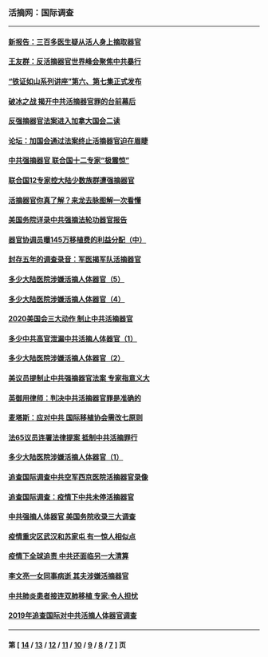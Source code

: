 ### 活摘网：国际调查
---
#### [新报告：三百多医生疑从活人身上摘取器官](../../pages/nf5947/n13703044.md?04300430) 
#### [王友群：反活摘器官世界峰会聚焦中共暴行](../../pages/nf5947/n13250738.md?04300430) 
#### [“铁证如山系列讲座”第六、第七集正式发布](../../pages/nf5947/n13106287.md?04300430) 
#### [破冰之战 揭开中共活摘器官罪的台前幕后](../../pages/nf5947/n13082457.md?04300430) 
#### [反强摘器官法案进入加拿大国会二读](../../pages/nf5947/n13033450.md?04300430) 
#### [论坛：加国会通过法案终止活摘器官迫在眉睫](../../pages/nf5947/n13029839.md?04300430) 
#### [中共强摘器官 联合国十二专家“极震惊”](../../pages/nf5947/n13024313.md?04300430) 
#### [联合国12专家控大陆少数族群遭强摘器官](../../pages/nf5947/n13023877.md?04300430) 
#### [活摘器官你真了解？来龙去脉图解一次看懂](../../pages/nf5947/n13013820.md?04300430) 
#### [美国务院详录中共强摘法轮功器官报告](../../pages/nf5947/n12944519.md?04300430) 
#### [器官协调员曝145万移植费的利益分配（中）](../../pages/nf5947/n12894547.md?04300430) 
#### [封存五年的调查录音：军医揭军队活摘器官](../../pages/nf5947/n12798692.md?04300430) 
#### [多少大陆医院涉嫌活摘人体器官（5）](../../pages/nf5947/n12768383.md?04300430) 
#### [多少大陆医院涉嫌活摘人体器官（4）](../../pages/nf5947/n12664434.md?04300430) 
#### [2020美国会三大动作 制止中共活摘器官](../../pages/nf5947/n12682004.md?04300430) 
#### [多少中共高官泄漏中共活摘人体器官（1）](../../pages/nf5947/n12671234.md?04300430) 
#### [多少大陆医院涉嫌活摘人体器官（2）](../../pages/nf5947/n12655589.md?04300430) 
#### [美议员提制止中共强摘器官法案 专家指意义大](../../pages/nf5947/n12630561.md?04300430) 
#### [英御用律师：判决中共活摘器官罪是准确的](../../pages/nf5947/n12580740.md?04300430) 
#### [麦塔斯：应对中共 国际移植协会需改七原则](../../pages/nf5947/n12514711.md?04300430) 
#### [法65议员连署法律提案 抵制中共活摘罪行](../../pages/nf5947/n12437047.md?04300430) 
#### [多少大陆医院涉嫌活摘人体器官（1）](../../pages/nf5947/n12414284.md?04300430) 
#### [追查国际调查中共空军西京医院活摘器官录像](../../pages/nf5947/n12348837.md?04300430) 
#### [追查国际调查：疫情下中共未停活摘器官](../../pages/nf5947/n12273415.md?04300430) 
#### [中共强摘人体器官 美国务院收录三大调查](../../pages/nf5947/n12181488.md?04300430) 
#### [疫情重灾区武汉和苏家屯 有一惊人相似点](../../pages/nf5947/n12150824.md?04300430) 
#### [疫情下全球追责 中共还面临另一大清算](../../pages/nf5947/n12070397.md?04300430) 
#### [李文亮一女同事病逝 其夫涉嫌活摘器官](../../pages/nf5947/n11957882.md?04300430) 
#### [中共肺炎患者接连双肺移植 专家:令人担忧](../../pages/nf5947/n11945516.md?04300430) 
#### [2019年追查国际对中共活摘人体器官调查](../../pages/nf5947/n11917733.md?04300430) 

---
#### 第 [ [14](./14.md?04300430) / [13](./13.md?04300430) / [12](./12.md?04300430) / [11](./11.md?04300430) / [10](./10.md?04300430) / [9](./9.md?04300430) / [8](./8.md?04300430) / [7](./7.md?04300430) ] 页
